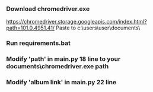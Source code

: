 ### Download chromedriver.exe
  https://chromedriver.storage.googleapis.com/index.html?path=101.0.4951.41/
  Paste to c:\users\user\documents\
  
### Run requirements.bat
### Modify 'path' in main.py 18 line to your documents\chromedriver.exe path
### Modify 'album link' in main.py 22 line
